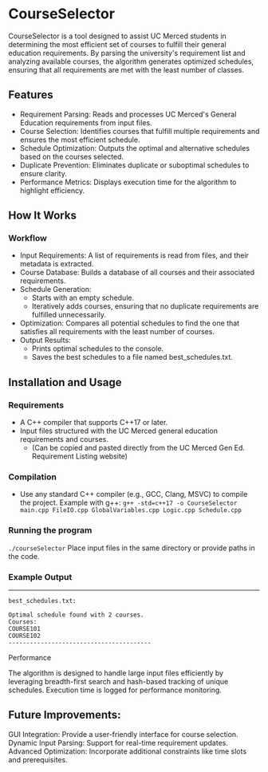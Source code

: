 # CourseSelector
CourseSelector is a tool designed to assist UC Merced students in determining the most efficient set of courses to fulfill their general education requirements. By parsing the university's requirement list and analyzing available courses, the algorithm generates optimized schedules, ensuring that all requirements are met with the least number of classes.

## Features
- Requirement Parsing: Reads and processes UC Merced's General Education requirements from input files.
- Course Selection: Identifies courses that fulfill multiple requirements and ensures the most efficient schedule.
- Schedule Optimization: Outputs the optimal and alternative schedules based on the courses selected.
- Duplicate Prevention: Eliminates duplicate or suboptimal schedules to ensure clarity.
- Performance Metrics: Displays execution time for the algorithm to highlight efficiency.

## How It Works
### Workflow
- Input Requirements: A list of requirements is read from files, and their metadata is extracted.
- Course Database: Builds a database of all courses and their associated requirements.
- Schedule Generation:
  - Starts with an empty schedule.
  - Iteratively adds courses, ensuring that no duplicate requirements are fulfilled unnecessarily.
- Optimization: Compares all potential schedules to find the one that satisfies all requirements with the least number of courses.
- Output Results:
  - Prints optimal schedules to the console.
  - Saves the best schedules to a file named best_schedules.txt.
  
## Installation and Usage
### Requirements
- A C++ compiler that supports C++17 or later.
- Input files structured with the UC Merced general education requirements and courses.
  - (Can be copied and pasted directly from the UC Merced Gen Ed. Requirement Listing website)
### Compilation
- Use any standard C++ compiler (e.g., GCC, Clang, MSVC) to compile the project. Example with g++:
`g++ -std=c++17 -o CourseSelector main.cpp FileIO.cpp GlobalVariables.cpp Logic.cpp Schedule.cpp`
### Running the program
`./courseSelector`
Place input files in the same directory or provide paths in the code.

### Example Output
--- 
`best_schedules.txt:`
```
Optimal schedule found with 2 courses.
Courses:
COURSE101
COURSE102
----------------------------------------
```
Performance

The algorithm is designed to handle large input files efficiently by leveraging breadth-first search and hash-based tracking of unique schedules. Execution time is logged for performance monitoring.

## Future Improvements:
GUI Integration: Provide a user-friendly interface for course selection.
Dynamic Input Parsing: Support for real-time requirement updates.
Advanced Optimization: Incorporate additional constraints like time slots and prerequisites.
